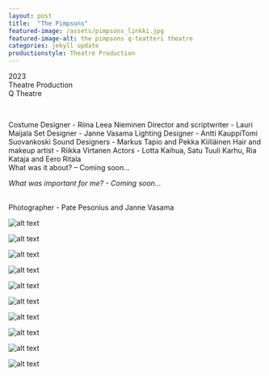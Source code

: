 ```yaml
---
layout: post
title:  "The Pimpsons"
featured-image: /assets/pimpsons_linkki.jpg
featured-image-alt: the pimpsons q-teatteri theatre
categories: jekyll update
productionstyle: Theatre Production
---
```

  2023  
  Theatre Production  
  Q Theatre  
  
  <br/>
<p></p>
  Costume Designer - Riina Leea Nieminen  
  Director and scriptwriter - Lauri Maijala  
  Set Designer - Janne Vasama  
  Lighting Designer - Antti KauppiTomi Suovankoski  
  Sound Designers - Markus Tapio and Pekka Kiiliäinen     
  Hair and makeup artist - Riikka Virtanen  
  Actors - Lotta Kaihua, Satu Tuuli Karhu, Ria Kataja and Eero Ritala   
  <br/>

<div class="post-text-alone">  
  What was it about? – Coming soon... 
<p></p>
  <em>What was important for me? - Coming soon...</em>
</div>  
<p></p>
  
  <br/>
  Photographer - Pate Pesonius and Janne Vasama


  ![alt text](/assets/projects/pimpsons1.jpg) 

  ![alt text](/assets/projects/pimpsons2.jpg)   

  ![alt text](/assets/projects/pimpsons3.jpg) 

  ![alt text](/assets/projects/pimpsons4.jpg) 

  ![alt text](/assets/projects/pimpsons5.jpg)  

  ![alt text](/assets/projects/pimpsons6.JPG)  

  ![alt text](/assets/projects/pimpsons7.JPG)  

  ![alt text](/assets/projects/pimpsons8.JPG)    

  ![alt text](/assets/projects/pimpsons9.jpg)  

  ![alt text](/assets/projects/pimpsons10.JPG)    
  